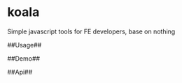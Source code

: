 koala
=====

Simple javascript tools for FE developers, base on nothing

##Usage##

##Demo##

##Api##